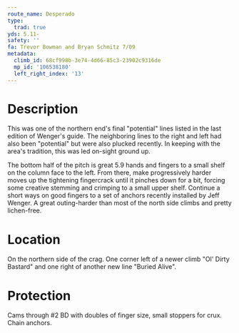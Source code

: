 ```yaml
---
route_name: Desperado
type:
  trad: true
yds: 5.11-
safety: ''
fa: Trevor Bowman and Bryan Schmitz 7/09
metadata:
  climb_id: 68cf998b-3e74-4d66-85c3-23902c9316de
  mp_id: '106538180'
  left_right_index: '13'
---
```

# Description
This was one of the northern end's final "potential" lines listed in the last edition of Wenger's guide. The neighboring lines to the right and left had also been "potential" but were also plucked recently. In keeping with the area's tradition, this was led on-sight ground up.

The bottom half of the pitch is great 5.9 hands and fingers to a small shelf on the column face to the left. From there, make progressively harder moves up the tightening fingercrack until it pinches down for a bit, forcing some creative stemming and crimping to a small upper shelf. Continue a short ways on good fingers to a set of anchors recently installed by Jeff Wenger. A great outing-harder than most of the north side climbs and pretty lichen-free.

# Location
On the northern side of the crag. One corner left of a newer climb "Ol' Dirty Bastard" and one right of another new line "Buried Alive".

# Protection
Cams through #2 BD with doubles of finger size, small stoppers for crux. Chain anchors.
